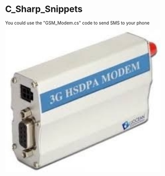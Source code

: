 # C_Sharp_Snippets


You could use the "GSM_Modem.cs" code to send SMS to your phone 

<img src="images/Modem.jpg" width="500">
